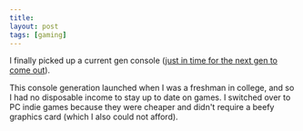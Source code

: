 ```yaml
---
title:
layout: post
tags: [gaming]
---
```


I finally picked up a current gen console ([just in time for the next gen to
come out][1]).

This console generation launched when I was a freshman in college, and so I had
no disposable income to stay up to date on games.  I switched over to PC indie
games because they were cheaper and didn't require a beefy graphics card (which
I also could not afford).


[1]: https://en.wikipedia.org/wiki/PlayStation#PlayStation_5

